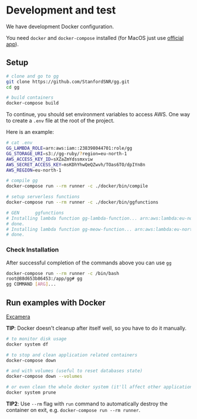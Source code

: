 # Development and test

We have development Docker configuration.

You need `docker` and `docker-compose` installed (for MacOS just use [official app](https://docs.docker.com/engine/installation/mac/)).


## Setup

```sh
# clone and go to gg
git clone https://github.com/StanfordSNR/gg.git
cd gg

# build containers
docker-compose build
```

To continue, you should set environment variables to access AWS. One way to create a `.env` file at the root of the project.

Here is an example:

```sh
# cat .env
GG_LAMBDA_ROLE=arn:aws:iam::238398044701:role/gg
GG_STORAGE_URI=s3://gg-ruby/?region=eu-north-1
AWS_ACCESS_KEY_ID=sXZaZmYdssmxviw
AWS_SECRET_ACCESS_KEY=msKDhYhwQeQZwvh/TOas6TO/dpIYn8n
AWS_REGION=eu-north-1
```

```sh
# compile gg
docker-compose run --rm runner -c ./docker/bin/compile

# setup serverless functions
docker-compose run --rm runner -c ./docker/bin/ggfunctions

# GEN      ggfunctions
# Installing lambda function gg-lambda-function... arn:aws:lambda:eu-north-1:12345678:function:gg-lambda-function
# done.
# Installing lambda function gg-meow-function... arn:aws:lambda:eu-north-1:12345678:function:gg-meow-function
# done.
```

### Check Installation

After successful completion of the commands above you can use `gg`

```sh
docker-compose run --rm runner -c /bin/bash
root@88d653b86453:/app/gg# gg
gg COMMAND [ARG]...
```

## Run examples with Docker

[Excamera](/examples/excamera/README.md#docker)


**TIP**: Docker doesn't cleanup after itself well, so you have to do it manually.

```sh
# to monitor disk usage
docker system df

# to stop and clean application related containers
docker-compose down

# and with volumes (useful to reset databases state)
docker-compose down --volumes

# or even clean the whole docker system (it'll affect other applications too!)
docker system prune
```

**TIP2**: Use `--rm` flag with `run` command to automatically destroy the
container on exit, e.g. `docker-compose run --rm runner`.
